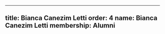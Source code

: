 ---
  title: Bianca Canezim Letti
  order: 4
  name: Bianca Canezim Letti
  membership: Alumni
  ---
  